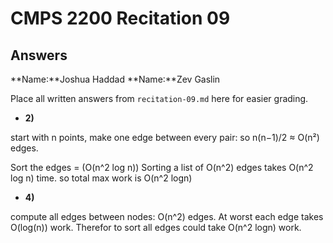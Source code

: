 # CMPS 2200 Recitation 09

## Answers

**Name:**Joshua Haddad
**Name:**Zev Gaslin


Place all written answers from `recitation-09.md` here for easier grading.


- **2)**

start with n points, make one edge between every pair: so n(n−1)/2 ≈ O(n²) edges.

Sort the edges = (O(n^2 log n))
Sorting a list of O(n^2) edges takes O(n^2 log n) time.
so total max work is O(n^2 logn)


- **4)**

compute all edges between nodes: O(n^2) edges. At worst each edge takes O(log(n)) work. Therefor to sort all edges could take O(n^2 logn) work.
